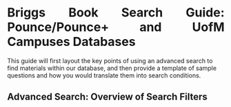 # <div style="text-align: justify"> Briggs Book Search Guide: Pounce/Pounce+ and UofM Campuses Databases </div>

This guide will first layout the key points of using an advanced search to find materials within our database, and then provide a template of sample
questions and how you would translate them into search conditions.  

## Advanced Search: Overview of Search Filters  

